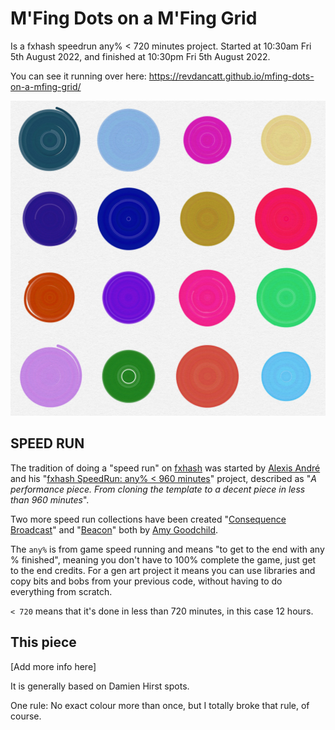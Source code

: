 # M'Fing Dots on a M'Fing Grid

Is a fxhash speedrun any% < 720 minutes project. Started at 10:30am Fri 5th August 2022, and finished at 10:30pm Fri 5th August 2022.

You can see it running over here: https://revdancatt.github.io/mfing-dots-on-a-mfing-grid/

![Sample dots](https://raw.githubusercontent.com/revdancatt/mfing-dots-on-a-mfing-grid/master/sample-outputs/MFing_Dots_on_a_MFing_Grid_oo2uAjGpRnfnLrnPDAcFTwtgNecR8Mvpgd5UfQ5AU1ahPoTVcLr.jpg "Sample Dots")

## SPEED RUN

The tradition of doing a "speed run" on [fxhash](https://www.fxhash.xyz/) was started by [Alexis André](https://twitter.com/mactuitui) and his "[fxhash SpeedRun: any% < 960 minutes](https://www.fxhash.xyz/generative/11995)" project, described as "_A performance piece. From cloning the template to a decent piece in less than 960 minutes_". 

Two more speed run collections have been created "[Consequence Broadcast](https://www.fxhash.xyz/generative/slug/consequence-broadcast-speed-run)" and "[Beacon](https://www.fxhash.xyz/generative/slug/beacon)" both by [Amy Goodchild](https://twitter.com/amygoodchild).

The `any%` is from game speed running and means "to get to the end with any % finished", meaning you don't have to 100% complete the game, just get to the end credits. For a gen art project it means you can use libraries and copy bits and bobs from your previous code, without having to do everything from scratch.

`< 720` means that it's done in less than 720 minutes, in this case 12 hours.

## This piece

[Add more info here]

It is generally based on Damien Hirst spots.

One rule: No exact colour more than once, but I totally broke that rule, of course.


